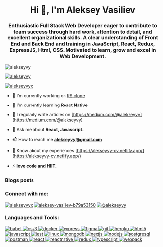 <h1 align="center">Hi 👋, I'm Aleksey Vasiliev</h1>
<h3 align="center">Enthusiastic Full Stack Web Developer eager to contribute to team success through hard work, attention to detail, and excellent organizational skills. A clear understanding of Front End and Back End and training in JavaScript, React, Redux, ExpressJS, Html, CSS. Motivated to learn, grow and excel in Web Development.</h3>

<p align="left"> <img src="https://komarev.com/ghpvc/?username=alekseyvy&label=Profile%20views&color=0e75b6&style=flat" alt="alekseyvy" /> </p>

<p align="left"> <a href="https://github.com/ryo-ma/github-profile-trophy"><img src="https://github-profile-trophy.vercel.app/?username=alekseyvy" alt="alekseyvy" /></a> </p>

<p align="left"> <a href="https://twitter.com/alekseyvyx" target="blank"><img src="https://img.shields.io/twitter/follow/alekseyvyx?logo=twitter&style=for-the-badge" alt="alekseyvyx" /></a> </p>

- 🔭 I’m currently working on [RS clone](https://clone-zero.netlify.app/)

- 🌱 I’m currently learning **React Native**

- 📝 I regularly write articles on [https://medium.com/@alekseyvy](https://medium.com/@alekseyvy)

- 💬 Ask me about **React, Javascript.**

- 📫 How to reach me **alekseyvy@gmail.com**

- 📄 Know about my experiences [https://alekseyvy-cv.netlify.app/](https://alekseyvy-cv.netlify.app/)

- ⚡ **love code and HIIT.**

### Blogs posts
<!-- BLOG-POST-LIST:START -->
<!-- BLOG-POST-LIST:END -->

<h3 align="left">Connect with me:</h3>
<p align="left">
<a href="https://twitter.com/alekseyvyx" target="blank"><img align="center" src="https://img.shields.io/badge/Twitter-1DA1F2?style=for-the-badge&logo=twitter&logoColor=white" alt="alekseyvyx" /></a>
<a href="https://linkedin.com/in/aleksey-vasiliev-b79a53150" target="blank"><img align="center" src="https://img.shields.io/badge/LinkedIn-0077B5?style=for-the-badge&logo=linkedin&logoColor=white" alt="aleksey-vasiliev-b79a53150" /></a>
<a href="https://medium.com/@alekseyvy" target="blank"><img align="center" src="https://img.shields.io/badge/Medium-12100E?style=for-the-badge&logo=medium&logoColor=white" alt="@alekseyvy" /></a>
</p>

<h3 align="left">Languages and Tools:</h3>
<p align="left"> <a href="https://babeljs.io/" target="_blank" rel="noreferrer"> <img src="https://img.shields.io/badge/Babel-F9DC3E?style=for-the-badge&logo=babel&logoColor=white" alt="babel" /> </a> <a href="https://www.w3schools.com/css/" target="_blank" rel="noreferrer"> <img src="https://img.shields.io/badge/CSS3-1572B6?style=for-the-badge&logo=css3&logoColor=white" alt="css3" /> </a> <a href="https://www.docker.com/" target="_blank" rel="noreferrer"> <img src="https://img.shields.io/badge/Docker-2CA5E0?style=for-the-badge&logo=docker&logoColor=white" alt="docker" /> </a> <a href="https://expressjs.com" target="_blank" rel="noreferrer"> <img src="https://img.shields.io/badge/Express.js-000000?style=for-the-badge&logo=express&logoColor=white" alt="express" /> </a> <a href="https://www.figma.com/" target="_blank" rel="noreferrer"> <img src="https://img.shields.io/badge/Figma-F24E1E?style=for-the-badge&logo=figma&logoColor=white" alt="figma" /> </a> <a href="https://git-scm.com/" target="_blank" rel="noreferrer"> <img src="https://img.shields.io/badge/GitHub-100000?style=for-the-badge&logo=github&logoColor=white" alt="git" /> </a> <a href="https://heroku.com" target="_blank" rel="noreferrer"> <img src="https://img.shields.io/badge/Heroku-430098?style=for-the-badge&logo=heroku&logoColor=white" alt="heroku"/> </a> <a href="https://www.w3.org/html/" target="_blank" rel="noreferrer"> <img src="https://img.shields.io/badge/HTML5-E34F26?style=for-the-badge&logo=html5&logoColor=white" alt="html5" /> </a> <a href="https://developer.mozilla.org/en-US/docs/Web/JavaScript" target="_blank" rel="noreferrer"> <img src="https://img.shields.io/badge/JavaScript-323330?style=for-the-badge&logo=javascript&logoColor=F7DF1E" alt="javascript" /> </a> <a href="https://jestjs.io" target="_blank" rel="noreferrer"> <img src="https://img.shields.io/badge/Jest-C21325?style=for-the-badge&logo=jest&logoColor=white" alt="jest" /> </a> <a href="https://www.linux.org/" target="_blank" rel="noreferrer"> <img src="https://img.shields.io/badge/Linux-FCC624?style=for-the-badge&logo=linux&logoColor=black" alt="linux" /> </a> <a href="https://www.mongodb.com/" target="_blank" rel="noreferrer"> <img src="https://img.shields.io/badge/MongoDB-4EA94B?style=for-the-badge&logo=mongodb&logoColor=white" alt="mongodb" /> </a> <a href="https://nextjs.org/" target="_blank" rel="noreferrer"> <img src="https://img.shields.io/badge/next.js-000000?style=for-the-badge&logo=nextdotjs&logoColor=white" alt="nextjs" /> </a> <a href="https://nodejs.org" target="_blank" rel="noreferrer"> <img src="https://img.shields.io/badge/Node.js-339933?style=for-the-badge&logo=nodedotjs&logoColor=white" alt="nodejs" /> </a> <a href="https://www.postgresql.org" target="_blank" rel="noreferrer"> <img src="https://img.shields.io/badge/PostgreSQL-316192?style=for-the-badge&logo=postgresql&logoColor=white" alt="postgresql" /> </a> <a href="https://postman.com" target="_blank" rel="noreferrer"> <img src="https://img.shields.io/badge/Postman-FF6C37?style=for-the-badge&logo=Postman&logoColor=white" alt="postman" /> </a> <a href="https://reactjs.org/" target="_blank" rel="noreferrer"> <img src="https://img.shields.io/badge/React-20232A?style=for-the-badge&logo=react&logoColor=61DAFB" alt="react" /> </a> <a href="https://reactnative.dev/" target="_blank" rel="noreferrer"> <img src="https://img.shields.io/badge/React_Native-20232A?style=for-the-badge&logo=react&logoColor=61DAFB" alt="reactnative" /> </a> <a href="https://redux.js.org" target="_blank" rel="noreferrer"> <img src="https://img.shields.io/badge/Redux-593D88?style=for-the-badge&logo=redux&logoColor=white" alt="redux" /> </a> <a href="https://www.typescriptlang.org/" target="_blank" rel="noreferrer"> <img src="https://img.shields.io/badge/TypeScript-007ACC?style=for-the-badge&logo=typescript&logoColor=white" alt="typescript" /> </a> <a href="https://webpack.js.org" target="_blank" rel="noreferrer"> <img src="https://img.shields.io/badge/Webpack-8DD6F9?style=for-the-badge&logo=Webpack&logoColor=white" alt="webpack" /> </a> </p>
